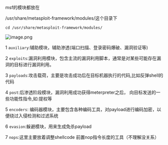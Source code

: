 msf的模块都放在

/usr/share/metasploit-framework/modules/这个目录下

`cd /usr/share/metasploit-framework/modules/`

![image.png](https://fynotefile.oss-cn-zhangjiakou.aliyuncs.com/fynote/1985/1640748958000/9e03e3c4dbc548d7b38c0389b1f131ab.png)

1 `auxiliary`:辅助模块，辅助渗透(端口扫描、登录密码爆破、漏洞验证等)

2 `exploits`:漏洞利用模块，包含主流的漏洞利用脚本，通常是对某些可能存在漏洞的目标进行漏洞利用。

3 `payloads`:攻击载荷，主要是攻击成功后在目标机器执行的代码,比如反弹shell的代码

4 `post`:后渗透阶段模块，漏洞利用成功获得meterpreter之后， 向目标发送的一些功能性指令,如:提权等

5 `encoders`: 编码器模块，主要包含各种编码工具，对payload进行编码加密，以便绕过入侵检测和过滤系统

6 `evasion`:躲避模块，用来生成免杀payload

7 `nops`:这里主要放着调整shellcode 前置nop指令长度的工具（不理解没关系）
